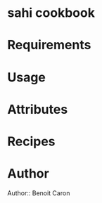 # sahi cookbook

# Requirements

# Usage

# Attributes

# Recipes

# Author

Author:: Benoit Caron 
